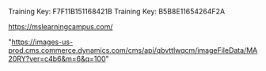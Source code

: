 
Training Key: F7F11B151168421B
Training Key: B5B8E11654264F2A

https://mslearningcampus.com/

"https://images-us-prod.cms.commerce.dynamics.com/cms/api/qbvttlwqcm/imageFileData/MA20RY?ver=c4b6&m=6&q=100"
